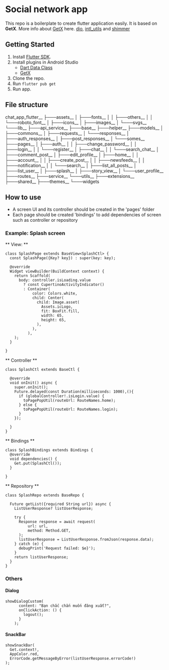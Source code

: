 # Social network app

This repo is a boilerplate to create flutter application easily. It is based on **GetX**. More info about [GetX](https://pub.dev/packages/get) here. [dio](https://pub.dev/packages/dio), [intl_utils](https://pub.dev/packages/intl_utils) and [shimmer](https://pub.dev/packages/shimmer)

## Getting Started

1. Install [Flutter SDK](https://flutter.dev/docs/get-started/install).
2. Install plugins in Android Studio
    * [Dart Data Class](https://plugins.jetbrains.com/plugin/12429-dart-data-class)
    * [GetX](https://plugins.jetbrains.com/plugin/15919-getx)
3. Clone the repo.
4. Run `flutter pub get`
5. Run app.

## File structure

chat_app_flutter__
 ├───assets__
 │   ├───fonts__
 │   │   ├───others__
 │   │   └───roboto_font__
 │   ├───icons__
 │   ├───images__
 │   └───svgs__
 └───lib__
 ├───api_service__
 ├───base__
 ├───helper__
 ├───models__
 │   ├───commons__
 │   ├───requests__
 │   └───responses__
 │       ├───auth_responses__
 │       ├───post_responses__
 │       └───somes__
 ├───pages__
 │   ├───auth__
 │   │   ├───change_password__
 │   │   ├───login__
 │   │   └───register__
 │   ├───chat__
 │   │   └───search_chat__
 │   ├───comment_post__
 │   ├───edit_profile__
 │   ├───home__
 │   │   ├───account__
 │   │   ├───create_post__
 │   │   ├───newsfeeds__
 │   │   ├───notification__
 │   │   └───search__
 │    ├───list_all_posts__
 │   ├───list_user__
 │   ├───splash__
 │   ├───story_view__
 │   └───user_profile__
 ├───routes__
 ├───service__
 └───utils__
 ├───extensions__
 ├───shared__
 ├───themes__
 └───widgets
 
## How to use
- A screen UI and its controller should be created in the 'pages' folder
- Each page should be created 'bindings' to add dependencies of screen such as controller or repository

### Example: Splash screen

** View: **
```java=
class SplashPage extends BaseView<SplashCtl> {
  const SplashPage({Key? key}) : super(key: key);

  @override
  Widget viewBuilder(BuildContext context) {
    return Scaffold(
      body: controller.isLoading.value
        ? const CupertinoActivityIndicator()
        : Container(
            color: Colors.white,
            child: Center(
              child: Image.asset(
                Assets.icLogo,
                fit: BoxFit.fill,
                width: 65,
                height: 65,
              ),
            ),
          ),
    );
  }

}
```

** Controller **
```java=
class SplashCtl extends BaseCtl {

  @override
  void onInit() async {
    super.onInit();
    Future.delayed(const Duration(milliseconds: 1000),(){
      if (globalController!.isLogin.value) {
        toPagePopUtil(routeUrl: RouteNames.home);
      } else {
        toPagePopUtil(routeUrl: RouteNames.login);
      }
    });

  }
}
```

** Bindings **
```java=
class SplashBindings extends Bindings {
  @override
  void dependencies() {
    Get.put(SplashCtl());
  }

}
```

** Repository **
```java=
class SplashRepo extends BaseRepo {

  Future getList({required String url}) async {
    ListUserResponse? listUserResponse;

    try {
      Response response = await request(
          url: url,
          method: Method.GET,
      );
      listUserResponse = ListUserResponse.fromJson(response.data);
    } catch (e) {
      debugPrint('Request failed: $e}');
    }
    return listUserResponse;
  }
}
```

### Others

#### Dialog
```java=
showDialogCustom(
      content: "Bạn chắc chắn muốn đăng xuất?",
      onClickAction: () {
        logout();
      }
    );
```

#### SnackBar
```java=
showSnackBar(
  Get.context!,
  AppColor.red,
  ErrorCode.getMessageByError(listUserResponse.errorCode!)
);
```
